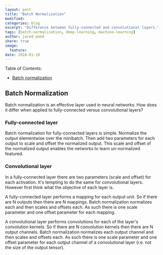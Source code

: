 ```yaml
---
layout: post
title: "Batch Normalization"
modified:
categories: blog
excerpt: "Difference between fully-connected and convolutional layers."
tags: [batch-normalization, deep-learning, machine-learning]
author: jared_wood
share: true
image:
  feature:
date: 2018-01-18
---
```


Table of Contents:

- [Batch normalization](#batchnorm)

<a name='batchnorm'></a>

## Batch Normalization

Batch normalization is an effective layer used in neural networks. How does it differ when applied to fully-connected versus convolutional layers?

### Fully-connected layer

Batch normalization for fully-connected layers is simple. Normalize the output elementwise over the minibatch. Then add two parameters for each output to scale and offset the normalized output. This scale and offset of the normalized output enables the networks to learn un-normalized featured.

### Convolutional layer

In a fully-connected layer there are two parameters (scale and offset) for each activation. It's tempting to do the same for convolutional layers. However first think what the objective of each layer is.

A fully-connected layer performs a mapping for each output unit. So if there are N outputs then there are N mappings. Batch normalization normalizes each and then scales and offsets each. As such there is one scale parameter and one offset parameter for each mapping.

A convolutional layer performs convolutions for each of the layer's convolution kernels. So if there are N convolution kernels then there are N output channels. Batch normalization normalizes each output channel and then scales and offsets each. As such there is one scale parameter and one offset parameter for each output channel of a convolutional layer (i.e. not the size of the output tensor).

